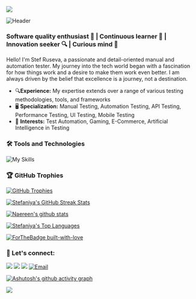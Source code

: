 <img src="https://capsule-render.vercel.app/api?type=waving&amp;color=7A92B8&amp;height=100&amp;section=header">

![Header](./github-header-cosmocat.png)

### Software quality enthusiast 🚀 |  Continuous learner 📖 | Innovation seeker 🔍 | Curious mind 🧩

<p>Hello! I'm Stef Ruseva, a passionate and detail-oriented manual and automation tester.
My journey into the tech world began with a fascination for how things work and a desire to make them work even better.  I am always driven by the belief that excellence is a journey, not a destination.</p>

<p></p>

<ul>
 <li>🔍<strong>Experience:</strong> My expertise extends over a range of various testing methodologies, tools, and frameworks</li>
 <li>🖥 <strong>Specialization:</strong> Manual Testing, Automation Testing, API Testing, Performance Testing, UI Testing, Mobile Testing</li>
 <li>🚀 <strong>Interests:</strong> Test Automation, Gaming, E-Commerce, Artificial Intelligence in Testing</li>
</ul>

### 🛠️ Tools and Technologies
<p></p>
   <!--
<p>
  <a href="https://learn.microsoft.com/en-us/dotnet/csharp/"><img src="https://skillicons.dev/icons?i=cs" /></a>
  <a href="https://dotnet.microsoft.com/"><img src="https://skillicons.dev/icons?i=dotnet" /></a>
  <a href="https://visualstudio.microsoft.com/"><img src="https://skillicons.dev/icons?i=visualstudio" /></a>
  <a href="https://code.visualstudio.com/"><img src="https://skillicons.dev/icons?i=vscode" /></a>
  <a href="https://www.microsoft.com/en-us/windows"><img src="https://skillicons.dev/icons?i=windows" /></a>
  <a href="https://developer.mozilla.org/en-US/docs/Web/CSS"><img src="https://skillicons.dev/icons?i=css" /></a>
  <a href="https://wordpress.com/"><img src="https://skillicons.dev/icons?i=wordpress" /></a>
  <a href="https://www.docker.com/"><img src="https://skillicons.dev/icons?i=docker" /></a>
  <a href="https://nodejs.org/"><img src="https://skillicons.dev/icons?i=nodejs" /></a>
  <a href="https://www.selenium.dev/"><img src="https://skillicons.dev/icons?i=selenium" /></a>
  <a href="https://www.mongodb.com/"><img src="https://skillicons.dev/icons?i=mongodb" /></a>
  </p>
    -->

![My Skills](https://go-skill-icons.vercel.app/api/icons?i=cs,dotnet,visualstudio,vscode,windows,css,wordpress,docker,typescript,githubactions,jira,androidstudio,nodejs,mongodb,selenium,js,firebase,grafana,postman,prometheus,html,git,jenkins,sqlserver,github,bash,chatgpt,mysql,cypress,playwright&titles=true)
   
   <!--
  <p>
  <a href="https://developer.mozilla.org/en-US/docs/Web/JavaScript"><img src="https://skillicons.dev/icons?i=js" /></a>
  <a href="https://firebase.google.com/"><img src="https://skillicons.dev/icons?i=firebase" /></a>
  <a href="https://grafana.com/"><img src="https://skillicons.dev/icons?i=grafana" /></a>
  <a href="https://www.postman.com/"><img src="https://skillicons.dev/icons?i=postman" /></a>
  <a href="https://prometheus.io/"><img src="https://skillicons.dev/icons?i=prometheus" /></a>
  <a href="https://developer.mozilla.org/en-US/docs/Web/HTML"><img src="https://skillicons.dev/icons?i=html" /></a>
  <a href="https://git-scm.com/"><img src="https://skillicons.dev/icons?i=git" /></a>
  <a href="https://www.jenkins.io/"><img src="https://skillicons.dev/icons?i=jenkins" /></a>
  <a href="https://github.com/"><img src="https://skillicons.dev/icons?i=github" /></a>
  <a href="https://www.geeksforgeeks.org/working-on-git-bash"><img src="https://skillicons.dev/icons?i=bash" /></a>
  <a href="https://www.mysql.com/"><img src="https://skillicons.dev/icons?i=mysql" /></a>
</p> 
 -->

 ### 🏆 GitHub Trophies
 
<a href="https://github-profile-trophy.vercel.app/?username=StefRuseva88&theme=onedark&margin-w=0&row=1&no-frame=true">
    <img src="https://github-profile-trophy.vercel.app/?username=StefRuseva88&theme=onedark&margin-w=0&row=1&no-frame=true" alt="GitHub Trophies">
  </a>
<p></p>
<p></p>
  <a href="https://github.com/DenverCoder1/github-readme-streak-stats">
  <img src="https://github-readme-streak-stats.herokuapp.com/?user=StefRuseva88&theme=synthwave" alt="Stefaniya's GitHub Streak Stats">
</a>
  <p></p>
<a href="https://github.com/anuraghazra/github-readme-stats">
    <img src="https://github-readme-stats.vercel.app/api?username=StefRuseva88&theme=synthwave" alt="Naereen's github stats">
  </a>
  </p>

  
<p>
  <a href="https://github.com/anuraghazra/github-readme-stats">
    <img src="https://github-readme-stats.vercel.app/api/top-langs/?username=StefRuseva88&layout=compact&theme=synthwave" alt="Stefaniya's Top Languages">
  </a>
</p>

<a href="https://GitHub.com/Naereen/">
    <img src="http://ForTheBadge.com/images/badges/built-with-love.svg" alt="ForTheBadge built-with-love">
 </a>

### 📩 Let's connect:
<p>  
  <a href="https://www.linkedin.com/in/stefaniya-ruseva-920066266"><img src="https://skillicons.dev/icons?i=linkedin" /></a>
  <a href="https://stackoverflow.com/users/23599979/stef-ruseva"><img src="https://skillicons.dev/icons?i=stackoverflow" /></a>
 <a href="https://www.instagram.com/stefanie_grimaldy""><img src="https://skillicons.dev/icons?i=instagram" /></a>
<a href="mailto:stefruseva88@gmail.com">
    <img src="https://skillicons.dev/icons?i=gmail" alt="Email" />
</a>
</p>

[![Ashutosh's github activity graph](https://github-readme-activity-graph.vercel.app/graph?username=StefRuseva88&theme=github-compact)](https://github.com/ashutosh00710/github-readme-activity-graph)

<!--
 ![Nothing](https://github.com/Platane/snk/raw/output/github-contribution-grid-snake.svg)
 -->

<img src="https://capsule-render.vercel.app/api?type=waving&amp;color=1E90FF&amp;height=100&amp;section=footer">

